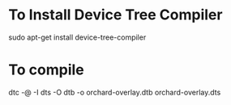 # To Install Device Tree Compiler
   sudo apt-get install device-tree-compiler

# To compile
   dtc -@ -I dts -O dtb -o orchard-overlay.dtb orchard-overlay.dts

